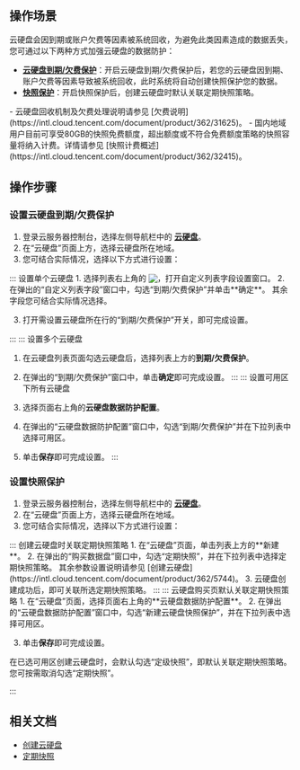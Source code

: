 ## 操作场景
云硬盘会因到期或账户欠费等因素被系统回收，为避免此类因素造成的数据丢失，您可通过以下两种方式加强云硬盘的数据防护：
 - **[云硬盘到期/欠费保护](#ExpirationProtection)**：开启云硬盘到期/欠费保护后，若您的云硬盘因到期、账户欠费等因素导致被系统回收，此时系统将自动创建快照保护您的数据。
 - **[快照保护](#SnapshotProtection)**：开启快照保护后，创建云硬盘时默认关联定期快照策略。


<dx-alert infotype="explain" title="">
- 云硬盘回收机制及欠费处理说明请参见 [欠费说明](https://intl.cloud.tencent.com/document/product/362/31625)。
- 国内地域用户目前可享受80GB的快照免费额度，超出额度或不符合免费额度策略的快照容量将纳入计费。详情请参见 [快照计费概述](https://intl.cloud.tencent.com/document/product/362/32415)。
</dx-alert>



## 操作步骤
### 设置云硬盘到期/欠费保护[](id:ExpirationProtection)
1. 登录云服务器控制台，选择左侧导航栏中的 **[云硬盘](https://console.cloud.tencent.com/cvm/cbs/index)**。
2. 在“云硬盘”页面上方，选择云硬盘所在地域。
3. 您可结合实际情况，选择以下方式进行设置：
<dx-tabs>
::: 设置单个云硬盘
1. 选择列表右上角的 <img src="https://main.qcloudimg.com/raw/551a994b0ba17786ee196ee2c67635a4.png" style="margin:-3px 0px">，打开自定义列表字段设置窗口。
2. 在弹出的“自定义列表字段”窗口中，勾选“到期/欠费保护”并单击**确定**。
其余字段您可结合实际情况选择。

3. 打开需设置云硬盘所在行的“到期/欠费保护”开关，即可完成设置。

:::
::: 设置多个云硬盘

1. 在云硬盘列表页面勾选云硬盘后，选择列表上方的**到期/欠费保护**。


2. 在弹出的“到期/欠费保护”窗口中，单击**确定**即可完成设置。
:::
::: 设置可用区下所有云硬盘
1. 选择页面右上角的**云硬盘数据防护配置**。
2. 在弹出的“云硬盘数据防护配置”窗口中，勾选“到期/欠费保护”并在下拉列表中选择可用区。

3. 单击**保存**即可完成设置。
:::
</dx-tabs>

### 设置快照保护[](id:SnapshotProtection)
1. 登录云服务器控制台，选择左侧导航栏中的 **[云硬盘](https://console.cloud.tencent.com/cvm/cbs/index)**。
2. 在“云硬盘”页面上方，选择云硬盘所在地域。
3. 您可结合实际情况，选择以下方式进行设置：
<dx-tabs>
::: 创建云硬盘时关联定期快照策略
1. 在“云硬盘”页面，单击列表上方的**新建**。
2. 在弹出的“购买数据盘”窗口中，勾选“定期快照”，并在下拉列表中选择定期快照策略。

<dx-alert infotype="explain" title="">
其余参数设置说明请参见 [创建云硬盘](https://intl.cloud.tencent.com/document/product/362/5744)。
</dx-alert>
3. 云硬盘创建成功后，即可关联所选定期快照策略。
:::
::: 云硬盘购买页默认关联定期快照策略
1. 在“云硬盘”页面，选择页面右上角的**云硬盘数据防护配置**。
2. 在弹出的“云硬盘数据防护配置”窗口中，勾选“新建云硬盘快照保护”，并在下拉列表中选择可用区。

3. 单击**保存**即可完成设置。
<dx-alert infotype="explain" title="">
在已选可用区创建云硬盘时，会默认勾选“定级快照”，即默认关联定期快照策略。您可按需取消勾选“定期快照”。
</dx-alert>

:::
</dx-tabs>

## 相关文档
- [创建云硬盘](https://intl.cloud.tencent.com/document/product/362/5744)
- [定期快照](https://intl.cloud.tencent.com/document/product/362/35238)
